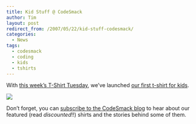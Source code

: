 ```yaml
---
title: Kid Stuff @ CodeSmack
author: Tim
layout: post
redirect_from: /2007/05/22/kid-stuff-codesmack/
categories:
  - News
tags:
  - codesmack
  - coding
  - kids
  - tshirts
---
```

With [this week&#8217;s T-Shirt Tuesday][1], we&#8217;ve launched [our first t-shirt for kids][2].

[![][3]][2]

Don&#8217;t forget, you can [subscribe to the CodeSmack blog][4] to hear about our featured (read *discounted*!!) shirts and the stories behind some of them.

 [1]: http://codesmack.com/blog/2007/05/22/t-shirt-tuesday-may-22nd-2007/
 [2]: http://www.printfection.com/codesmack/My-Dad-Codes-Better-Than-Your-Dad/_s_68070
 [3]: http://timshadel.com/wp-content/uploads/2007/05/tYd06.jpg
 [4]: feed:http://codesmack.com/feed/
